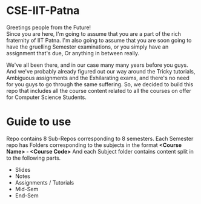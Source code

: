 # CSE-IIT-Patna

Greetings people from the Future! <br>
Since you are here, I'm going to assume that you are a part of the rich fraternity of IIT Patna. I'm also going to assume that you are soon going to have the gruelling Semester examinations, or you simply have an assignment that's due, Or anything in between really.

We've all been there, and in our case many many years before you guys. And we've probably already figured out our way around the Tricky tutorials, Ambiguous assignments and the Exhilarating exams, and there's no need for you guys to go through the same suffering. So, we decided to build this repo that includes all the course content related to all the courses on offer for Computer Science Students.

# Guide to use
Repo contains 8 Sub-Repos corresponding to 8 semesters. Each Semester repo has Folders corresponding to the subjects in the format **\<Course Name\> - \<Course Code\>**
And each Subject folder contains content split in to the following parts.
 - Slides
 - Notes
 - Assignments / Tutorials
 - Mid-Sem
 - End-Sem
